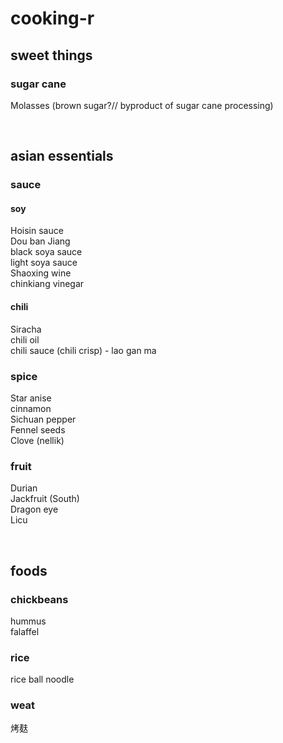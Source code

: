 # cooking-r

## sweet things
### sugar cane
Molasses (brown sugar?// byproduct of sugar cane processing)         

<br>

## asian essentials 
### sauce
#### soy
Hoisin sauce     
Dou ban Jiang     
black soya sauce     
light soya sauce     
Shaoxing wine     
chinkiang vinegar     
#### chili
Siracha     
chili oil     
chili sauce (chili crisp) - lao gan ma    
### spice
Star anise     
cinnamon     
Sichuan pepper     
Fennel seeds      
Clove (nellik)       



### fruit 
Durian      
Jackfruit (South)    
Dragon eye    
Licu     

<br>

## foods
### chickbeans
hummus   
falaffel     
### rice
rice ball noodle      
### weat
烤麸    
